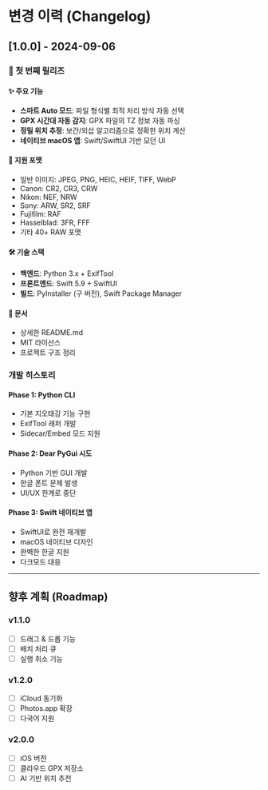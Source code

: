 # 변경 이력 (Changelog)

## [1.0.0] - 2024-09-06

### 🎉 첫 번째 릴리즈

#### ✨ 주요 기능
- **스마트 Auto 모드**: 파일 형식별 최적 처리 방식 자동 선택
- **GPX 시간대 자동 감지**: GPX 파일의 TZ 정보 자동 파싱
- **정밀 위치 추정**: 보간/외삽 알고리즘으로 정확한 위치 계산
- **네이티브 macOS 앱**: Swift/SwiftUI 기반 모던 UI

#### 📸 지원 포맷
- 일반 이미지: JPEG, PNG, HEIC, HEIF, TIFF, WebP
- Canon: CR2, CR3, CRW
- Nikon: NEF, NRW  
- Sony: ARW, SR2, SRF
- Fujifilm: RAF
- Hasselblad: 3FR, FFF
- 기타 40+ RAW 포맷

#### 🛠️ 기술 스택
- **백엔드**: Python 3.x + ExifTool
- **프론트엔드**: Swift 5.9 + SwiftUI
- **빌드**: PyInstaller (구 버전), Swift Package Manager

#### 📝 문서
- 상세한 README.md
- MIT 라이선스
- 프로젝트 구조 정리

### 개발 히스토리

#### Phase 1: Python CLI
- 기본 지오태깅 기능 구현
- ExifTool 래퍼 개발
- Sidecar/Embed 모드 지원

#### Phase 2: Dear PyGui 시도
- Python 기반 GUI 개발
- 한글 폰트 문제 발생
- UI/UX 한계로 중단

#### Phase 3: Swift 네이티브 앱
- SwiftUI로 완전 재개발
- macOS 네이티브 디자인
- 완벽한 한글 지원
- 다크모드 대응

---

## 향후 계획 (Roadmap)

### v1.1.0
- [ ] 드래그 & 드롭 기능
- [ ] 배치 처리 큐
- [ ] 실행 취소 기능

### v1.2.0
- [ ] iCloud 동기화
- [ ] Photos.app 확장
- [ ] 다국어 지원

### v2.0.0
- [ ] iOS 버전
- [ ] 클라우드 GPX 저장소
- [ ] AI 기반 위치 추천